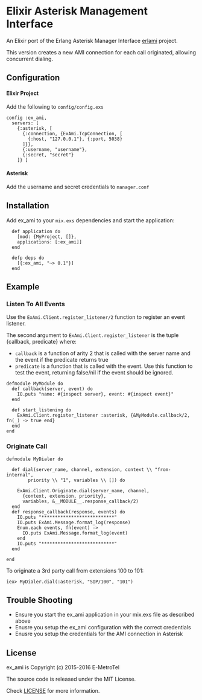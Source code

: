 # Elixir Asterisk Management Interface

An Elixir port of the Erlang Asterisk Manager Interface [erlami](https://github.com/marcelog/erlami) project.

This version creates a new AMI connection for each call originated, allowing concurrent dialing.

## Configuration

#### Elixir Project

Add the following to `config/config.exs`

```
config :ex_ami,
  servers: [
    {:asterisk, [
      {:connection, {ExAmi.TcpConnection, [
        {:host, "127.0.0.1"}, {:port, 5038}
      ]}},
      {:username, "username"},
      {:secret, "secret"}
    ]} ]
```

#### Asterisk

Add the username and secret credentials to `manager.conf`

## Installation

Add ex_ami to your `mix.exs` dependencies and start the application:

```
  def application do
    [mod: {MyProject, []},
    applications: [:ex_ami]]
  end

  defp deps do
    [{:ex_ami, "~> 0.1"}]
  end
```

## Example

### Listen To All Events

Use the `ExAmi.Client.register_listener/2` function to register an event listener.

The second argument to `ExAmi.Client.register_listener` is the tuple {callback, predicate} where:
* `callback` is a function of arity 2 that is called with the server name and the event if the predicate returns true
* `predicate` is a function that is called with the event. Use this function to test the event, returning false/nil if the event should be ignored.

```
defmodule MyModule do
  def callback(server, event) do
    IO.puts "name: #{inspect server}, event: #{inspect event}"
  end

  def start_listening do
    ExAmi.Client.register_listener :asterisk, {&MyModule.callback/2, fn(_) -> true end}
  end
end
```

### Originate Call
```
defmodule MyDialer do

  def dial(server_name, channel, extension, context \\ "from-internal",
        priority \\ "1", variables \\ []) do

    ExAmi.Client.Originate.dial(server_name, channel,
      {context, extension, priority},
      variables, &__MODULE__.response_callback/2)
  end
  def response_callback(response, events) do
    IO.puts "***************************"
    IO.puts ExAmi.Message.format_log(response)
    Enum.each events, fn(event) ->
      IO.puts ExAmi.Message.format_log(event)
    end
    IO.puts "***************************"
  end

end
```

To originate a 3rd party call from extensions 100 to 101:

```
iex> MyDialer.dial(:asterisk, "SIP/100", "101")

```
## Trouble Shooting

* Ensure you start the ex_ami application in your mix.exs file as described above
* Enusre you setup the ex_ami configuration with the correct credentials
* Enusre you setup the credentials for the AMI connection in Asterisk

## License

ex_ami is Copyright (c) 2015-2016 E-MetroTel

The source code is released under the MIT License.

Check [LICENSE](LICENSE) for more information.

